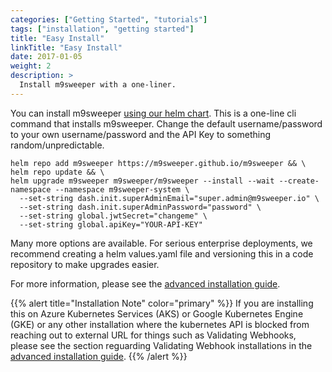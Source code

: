 ```yaml
---
categories: ["Getting Started", "tutorials"]
tags: ["installation", "getting started"]
title: "Easy Install"
linkTitle: "Easy Install"
date: 2017-01-05
weight: 2
description: >
  Install m9sweeper with a one-liner.
---
```


You can install m9sweeper [using our helm chart](https://github.com/m9sweeper/charts). This
is a one-line cli command that installs m9sweeper. Change the default username/password to your
own username/password and the API Key to something random/unpredictable.

    helm repo add m9sweeper https://m9sweeper.github.io/m9sweeper && \
    helm repo update && \
    helm upgrade m9sweeper m9sweeper/m9sweeper --install --wait --create-namespace --namespace m9sweeper-system \
      --set-string dash.init.superAdminEmail="super.admin@m9sweeper.io" \
      --set-string dash.init.superAdminPassword="password" \
      --set-string global.jwtSecret="changeme" \
      --set-string global.apiKey="YOUR-API-KEY"

Many more options are available. For serious enterprise deployments, we recommend creating a helm
values.yaml file and versioning this in a code repository to make upgrades easier.

For more information, please see the [advanced installation guide](../advanced-install).

{{% alert title="Installation Note" color="primary" %}}
If you are installing this on Azure Kubernetes Services (AKS) or Google Kubernetes Engine (GKE) or any other installation where the kubernetes API is blocked from reaching
out to external URL for things such as Validating Webhooks, please see the section reguarding Validating Webhook installations in the [advanced installation guide](../advanced-install).
{{% /alert %}}
